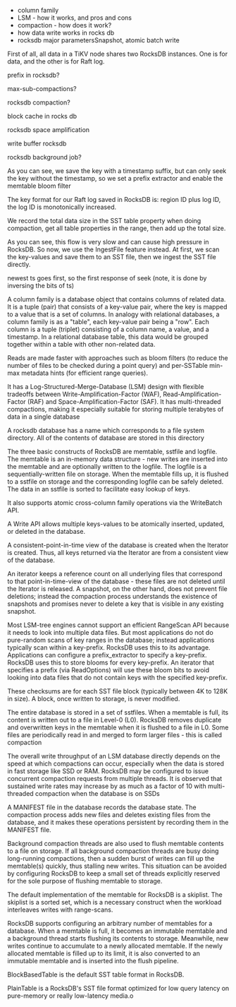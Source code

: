 * column family
* LSM - how it works, and pros and cons
* compaction - how does it work?
* how data write works in rocks db
* rocksdb major parametersSnapshot, atomic batch write

First of all, all data in a TiKV node shares two RocksDB instances. One is for data, and the other is for Raft log.

prefix in rocksdb?

max-sub-compactions?

rocksdb compaction?

block cache in rocks db

rocksdb space amplification

write buffer rocksdb

rocksdb background job?

As you can see, we save the key with a timestamp suffix, but can only seek the key without the timestamp, so we set a prefix extractor and enable the memtable bloom filter

The key format for our Raft log saved in RocksDB is: region ID plus log ID, the log ID is monotonically increased.

We record the total data size in the SST table property when doing compaction, get all table properties in the range, then add up the total size.

As you can see, this flow is very slow and can cause high pressure in RocksDB. So now, we use the IngestFile feature instead. At first, we scan the key-values and save them to an SST file, then we ingest the SST file directly.

newest ts goes first, so the first response of seek (note, it is done by inversing the bits of ts)

A column family is a database object that contains columns of related data. It is a tuple (pair) that consists of a key-value pair, where the key is mapped to a value that is a set of columns. In analogy with relational databases, a column family is as a "table", each key-value pair being a "row". Each column is a tuple (triplet) consisting of a column name, a value, and a timestamp. In a relational database table, this data would be grouped together within a table with other non-related data.

Reads are made faster with approaches such as bloom filters (to reduce the number of files to be checked during a point query) and per-SSTable min-max metadata hints (for efficient range queries).

It has a Log-Structured-Merge-Database (LSM) design with flexible tradeoffs between Write-Amplification-Factor (WAF), Read-Amplification-Factor (RAF) and Space-Amplification-Factor (SAF). It has multi-threaded compactions, making it especially suitable for storing multiple terabytes of data in a single database

A rocksdb database has a name which corresponds to a file system directory. All of the contents of database are stored in this directory

The three basic constructs of RocksDB are memtable, sstfile and logfile. The memtable is an in-memory data structure - new writes are inserted into the memtable and are optionally written to the logfile. The logfile is a sequentially-written file on storage. When the memtable fills up, it is flushed to a sstfile on storage and the corresponding logfile can be safely deleted. The data in an sstfile is sorted to facilitate easy lookup of keys.

 It also supports atomic cross-column family operations via the WriteBatch API.

 A Write API allows multiple keys-values to be atomically inserted, updated, or deleted in the database.

 A consistent-point-in-time view of the database is created when the Iterator is created. Thus, all keys returned via the Iterator are from a consistent view of the database.

 An iterator keeps a reference count on all underlying files that correspond to that point-in-time-view of the database - these files are not deleted until the Iterator is released. A snapshot, on the other hand, does not prevent file deletions; instead the compaction process understands the existence of snapshots and promises never to delete a key that is visible in any existing snapshot.

 Most LSM-tree engines cannot support an efficient RangeScan API because it needs to look into multiple data files. But most applications do not do pure-random scans of key ranges in the database; instead applications typically scan within a key-prefix. RocksDB uses this to its advantage. Applications can configure a prefix_extractor to specify a key-prefix. RocksDB uses this to store blooms for every key-prefix. An iterator that specifies a prefix (via ReadOptions) will use these bloom bits to avoid looking into data files that do not contain keys with the specified key-prefix.

 These checksums are for each SST file block (typically between 4K to 128K in size). A block, once written to storage, is never modified.

 The entire database is stored in a set of sstfiles. When a memtable is full, its content is written out to a file in Level-0 (L0). RocksDB removes duplicate and overwritten keys in the memtable when it is flushed to a file in L0. Some files are periodically read in and merged to form larger files - this is called compaction

 The overall write throughput of an LSM database directly depends on the speed at which compactions can occur, especially when the data is stored in fast storage like SSD or RAM. RocksDB may be configured to issue concurrent compaction requests from multiple threads. It is observed that sustained write rates may increase by as much as a factor of 10 with multi-threaded compaction when the database is on SSDs

A MANIFEST file in the database records the database state. The compaction process adds new files and deletes existing files from the database, and it makes these operations persistent by recording them in the MANIFEST file.

Background compaction threads are also used to flush memtable contents to a file on storage. If all background compaction threads are busy doing long-running compactions, then a sudden burst of writes can fill up the memtable(s) quickly, thus stalling new writes. This situation can be avoided by configuring RocksDB to keep a small set of threads explicitly reserved for the sole purpose of flushing memtable to storage.

The default implementation of the memtable for RocksDB is a skiplist. The skiplist is a sorted set, which is a necessary construct when the workload interleaves writes with range-scans.

RocksDB supports configuring an arbitrary number of memtables for a database. When a memtable is full, it becomes an immutable memtable and a background thread starts flushing its contents to storage. Meanwhile, new writes continue to accumulate to a newly allocated memtable. If the newly allocated memtable is filled up to its limit, it is also converted to an immutable memtable and is inserted into the flush pipeline.

BlockBasedTable is the default SST table format in RocksDB.

PlainTable is a RocksDB's SST file format optimized for low query latency on pure-memory or really low-latency media.o


